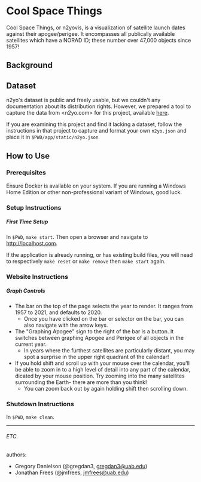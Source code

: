 # Cool Space Things
Cool Space Things, or n2yovis, is a visualization of satellite launch dates
against their apogee/perigee. It encompasses all publically available satellites
which have a NORAD ID; these number over 47,000 objects since 1957!

## Background

## Dataset
n2yo's dataset is public and freely usable, but we couldn't any documentation
about its distribution rights. However, we prepared a tool to capture the data
from <n2yo.com> for this project, available
[here](https://github.com/jmfrees/n2yo-scraper).

If you are examining this project and find it lacking a dataset, follow the
instructions in that project to capture and format your own `n2yo.json` and
place it in `$PWD/app/static/n2yo.json`

## How to Use
### Prerequisites
Ensure Docker is available on your system. If you are running a Windows Home
Edition or other non-professional variant of Windows, good luck.

### Setup Instructions
##### First Time Setup
In `$PWD`, `make start`. Then open a browser and navigate to
<http://localhost.com>.

If the application is already running, or has existing build files, you will
nead to respectively `make reset` or `make remove` then `make start` again.

### Website Instructions
##### Graph Controls
- The bar on the top of the page selects the year to render. It ranges from 1957
  to 2021, and defaults to 2020.
  - Once you have clicked on the bar or selector on the bar, you can also
    navigate with the arrow keys.
- The "Graphing Apogee" sign to the right of the bar is a button. It switches
  between graphing Apogee and Perigee of all objects in the current year.
  - In years where the furthest satellites are particularly distant, you may
    spot a surprise in the upper right quadrant of the calendar!
- If you hold shift and scroll up with your mouse over the calendar, you'll be
  able to zoom in to a high level of detail into any part of the calendar,
  dicated by your mouse position. Try zooming into the many satellites
  surrounding the Earth- there are more than you think!
  - You can zoom back out by again holding shift then scrolling down.

### Shutdown Instructions
In `$PWD`, `make clean`.

---
###### ETC.
authors:
  - Gregory Danielson (@gregdan3, gregdan3@uab.edu)
  - Jonathan Frees (@jmfrees, jmfrees@uab.edu)
